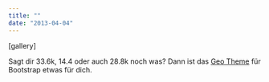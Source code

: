 ```yaml
---
title: ""
date: "2013-04-04"
---
```


\[gallery\]

Sagt dir 33.6k, 14.4 oder auch 28.8k noch was? Dann ist das [Geo Theme](http://divshot.github.com/geo-bootstrap/) für Bootstrap etwas für dich.
